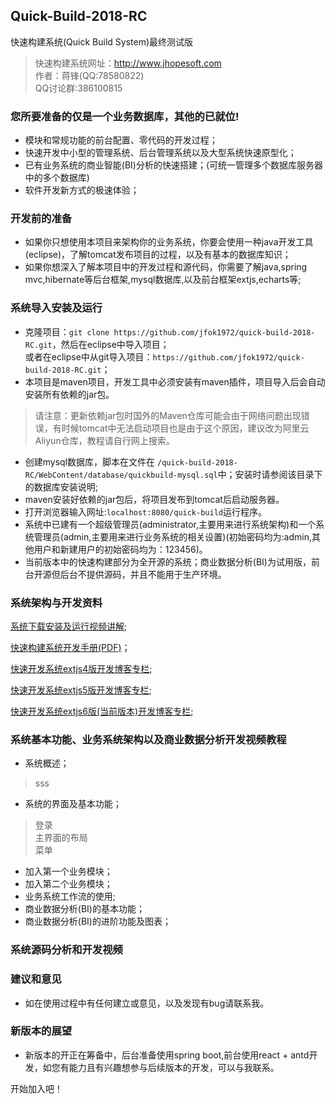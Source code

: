 ## Quick-Build-2018-RC

快速构建系统(Quick Build System)最终测试版

>快速构建系统网址：<http://www.jhopesoft.com><br/>
>作者：蒋锋(QQ:78580822)<br/>
>QQ讨论群:386100815

### 您所要准备的仅是一个业务数据库，其他的已就位!
* 模块和常规功能的前台配置、零代码的开发过程；<br/>
* 快速开发中小型的管理系统、后台管理系统以及大型系统快速原型化；<br/>
* 已有业务系统的商业智能(BI)分析的快速搭建；(可统一管理多个数据库服务器中的多个数据库)<br/>
* 软件开发新方式的极速体验；

### 开发前的准备
* 如果你只想使用本项目来架构你的业务系统，你要会使用一种java开发工具(eclipse)，了解tomcat发布项目的过程，以及有基本的数据库知识；
* 如果你想深入了解本项目中的开发过程和源代码，你需要了解java,spring mvc,hibernate等后台框架,mysql数据库,以及前台框架extjs,echarts等;

### 系统导入安装及运行
* 克隆项目：`git clone https://github.com/jfok1972/quick-build-2018-RC.git`，然后在eclipse中导入项目；<br/>或者在eclipse中从git导入项目：`https://github.com/jfok1972/quick-build-2018-RC.git`；
* 本项目是maven项目，开发工具中必须安装有maven插件，项目导入后会自动安装所有依赖的jar包。

> 请注意：更新依赖jar包时国外的Maven仓库可能会由于网络问题出现错误，有时候tomcat中无法启动项目也是由于这个原因，建议改为阿里云Aliyun仓库，教程请自行网上搜索。

* 创建mysql数据库，脚本在文件在 `/quick-build-2018-RC/WebContent/database/quickbuild-mysql.sql`中；安装时请参阅该目录下的数据库安装说明;
* maven安装好依赖的jar包后，将项目发布到tomcat后启动服务器。
* 打开浏览器输入网址:`localhost:8080/quick-build`运行程序。
* 系统中已建有一个超级管理员(administrator,主要用来进行系统架构)和一个系统管理员(admin,主要用来进行业务系统的相关设置)(初始密码均为:admin,其他用户和新建用户的初始密码均为：123456)。
* 当前版本中的快速构建部分为全开源的系统；商业数据分析(BI)为试用版，前台开源但后台不提供源码，并且不能用于生产环境。

### 系统架构与开发资料

[系统下载安装及运行视频讲解](http://www.jhopesoft.com);

[快速构建系统开发手册(PDF)](http://www.jhopesoft.com/)；

[快速开发系统extjs4版开发博客专栏](https://blog.csdn.net/column/details/jfok1972-design.html);

[快速开发系统extjs5版开发博客专栏](https://blog.csdn.net/column/details/extjs5.html);

[快速开发系统extjs6版(当前版本)开发博客专栏](https://blog.csdn.net/column/details/cfcmms.html);


### 系统基本功能、业务系统架构以及商业数据分析开发视频教程

* 系统概述；

> sss

* 系统的界面及基本功能；

> 登录<br/>
> 主界面的布局<br/>
> 菜单<br/>

* 加入第一个业务模块；
* 加入第二个业务模块；
* 业务系统工作流的使用;
* 商业数据分析(BI)的基本功能；
* 商业数据分析(BI)的进阶功能及图表；

### 系统源码分析和开发视频


### 建议和意见
* 如在使用过程中有任何建立或意见，以及发现有bug请联系我。

### 新版本的展望
* 新版本的开正在筹备中，后台准备使用spring boot,前台使用react + antd开发，如您有能力且有兴趣想参与后续版本的开发，可以与我联系。


开始加入吧！

